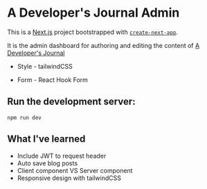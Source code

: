 # A Developer's Journal Admin

This is a [Next.js](https://nextjs.org/) project bootstrapped with [`create-next-app`](https://github.com/vercel/next.js/tree/canary/packages/create-next-app).

It is the admin dashboard for authoring and editing the content of [A Developer's Journal](https://github.com/zhna123/dev-journal)

* Style - tailwindCSS

* Form - React Hook Form

## Run the development server:

`npm run dev`


## What I've learned

* Include JWT to request header
* Auto save blog posts
* Client component VS Server component
* Responsive design with tailwindCSS
